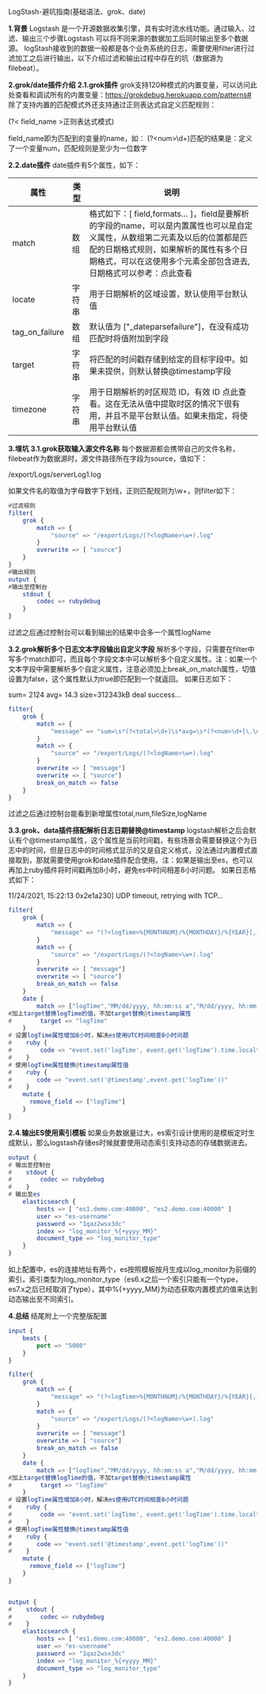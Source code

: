 LogStash-避坑指南(基础语法、grok、date)

**1.背景**
Logstash 是一个开源数据收集引擎，具有实时流水线功能。通过输入、过滤、输出三个步骤Logstash 可以将不同来源的数据加工后同时输出至多个数据源。
logStash接收到的数据一般都是各个业务系统的日志，需要使用filter进行过滤加工之后进行输出，以下介绍过滤和输出过程中存在的坑（数据源为filebeat）。

**2.grok/date插件介绍**
**2.1.grok插件**
grok支持120种模式的内置变量，可以访问此处查看和调试所有的内置变量：https://grokdebug.herokuapp.com/patterns#
除了支持内置的匹配模式外还支持通过正则表达式自定义匹配规则：

(?< field_name >正则表达式模式)

field_name即为匹配到的变量的name，如：
(?\<num>\d+)匹配的结果是：定义了一个变量num，匹配规则是至少为一位数字

**2.2.date插件**
date插件有5个属性，如下：

| 属性           | 类型   | 说明                                                         |
| -------------- | ------ | ------------------------------------------------------------ |
| match          | 数组   | 格式如下：[ field,formats…  ]，field是要解析的字段的name，可以是内置属性也可以是自定义属性，从数组第二元素及以后的位置都是匹配的日期格式规则，如果解析的属性有多个日期格式，可以在这使用多个元素全部包含进去,日期格式可以参考：点此查看 |
| locate         | 字符串 | 用于日期解析的区域设置，默认使用平台默认值                   |
| tag_on_failure | 数组   | 默认值为 ["_dateparsefailure"]，在没有成功匹配时将值附加到字段 |
| target         | 字符串 | 将匹配的时间戳存储到给定的目标字段中。如果未提供，则默认替换@timestamp字段 |
| timezone       | 字符串 | 用于日期解析的时区规范 ID。有效 ID 点此查看。这在无法从值中提取时区的情况下很有用，并且不是平台默认值。如果未指定，将使用平台默认值 |

**3.埋坑**
**3.1.grok获取输入源文件名称**
每个数据源都会携带自己的文件名称，filebeat作为数据源时，源文件路径所在字段为source，值如下：

/export/Logs/serverLog1.log

如果文件名的取值为字母数字下划线，正则匹配规则为\w+，则filter如下：

```elm
#过滤规则
filter{
    grok {
        match => {
            "source" => "/export/Logs/(?<logName>\w+).log"
        }
        overwrite => [ "source"]
    }
}
#输出规则
output {
#输出至控制台
    stdout {
        codec => rubydebug
    }
}

```

过滤之后通过控制台可以看到输出的结果中会多一个属性logName

**3.2.grok解析多个日志文本字段输出自定义字段**
解析多个字段，只需要在filter中写多个match即可，而且每个字段文本中可以解析多个自定义属性。注：如果一个文本字段中需要解析多个自定义属性，注意必须加上break_on_match属性，切值设置为false，这个属性默认为true即匹配到一个就返回。
如果日志如下：

sum= 2124 avg= 14.3 size=312343kB deal success…

```elm
filter{
    grok {
        match => {
            "message" => "sum=\s*(?<total>\d+)\s*avg=\s*(?<num>\d+[\.\d+]*)\s*.*size=\s*(?<fileSize>\d+[\.\d+]*)kB\s*.*"
        }
        match => {
            "source" => "/export/Logs/(?<logName>\w+).log"
        }
        overwrite => [ "message"]
        overwrite => [ "source"]
        break_on_match => false
    }
}

```

过滤之后通过控制台能看到新增属性total,num,fileSize,logName

**3.3.grok、data插件搭配解析日志日期替换@timestamp**
logstash解析之后会默认有个@timestamp属性，这个属性是当前时间戳，有些场景会需要替换这个为日志中的时间，但是日志中的时间格式显示的又是自定义格式，没法通过内置模式直接取到，那就需要使用grok和date插件配合使用。注：如果是输出至es，也可以再加上ruby插件将时间戳再加8小时，避免es中时间相差8小时问题。
如果日志格式如下：

11/24/2021, 15:22:13 0x2e1a230] UDP timeout, retrying with TCP…

```elm
filter{
    grok {
        match => {
            "message" => "(?<logTime>%{MONTHNUM}/%{MONTHDAY}/%{YEAR}[,]?\s+%{TIME}\s*.*"
        }
        match => {
            "source" => "/export/Logs/(?<logName>\w+).log"
        }
        overwrite => [ "message"]
        overwrite => [ "source"]
        break_on_match => false
    }
    date {
        match => ["logTime","MM/dd/yyyy, hh:mm:ss a","M/dd/yyyy, hh:mm:ss a"]
#加上target替换logTime的值，不加target替换@timestamp属性
#        target => "logTime"
    }
# 设置logTime属性增加8小时，解决es使用UTC时间相差8小时问题
#    ruby {
#        code => "event.set('logTime', event.get('logTime').time.localtime + 8*60*60)"
#    }
# 使用logTime属性替换@timestamp属性值
#    ruby {
#       code => "event.set('@timestamp',event.get('logTime'))"
#    }
    mutate {
      remove_field => ["logTime"]
    }
}

```

**2.4.输出ES使用索引模板**
如果业务数据量过大，es索引设计使用的是模板定时生成默认，那么logstash存储es时候就要使用动态索引支持动态的存储数据进去。

```elm
output {
# 输出至控制台
#    stdout {
#        codec => rubydebug
#    }
# 输出至es
    elasticsearch {
        hosts => [ "es1.demo.com:40000", "es2.demo.com:40000" ]
        user => "es-username"
        password => "1qaz2wsx3dc"
        index => "log_monitor_%{+yyyy_MM}"
        document_type => "log_monitor_type"
    }
}

```

如上配置中，es的连接地址有两个，es按照模板按月生成以log_monitor为前缀的索引，索引类型为log_monitor_type（es6.x之后一个索引只能有一个type，es7.x之后已经取消了type），其中%{+yyyy_MM}为动态获取内置模式的值来达到动态输出至不同索引。

**4.总结**
结尾附上一个完整版配置

```elm
input {
    beats {
        port => "5000"
    }
}

filter{
    grok {
        match => {
            "message" => "(?<logTime>%{MONTHNUM}/%{MONTHDAY}/%{YEAR}[,]?\s+%{TIME}\s+sum=\s*(?<total>\d+)\s*avg=\s*(?<num>\d+[\.\d+]*)\s*.*size=\s*(?<fileSize>\d+[\.\d+]*)kB\s*.*"
        }
        match => {
            "source" => "/export/Logs/(?<logName>\w+).log"
        }
        overwrite => [ "message"]
        overwrite => [ "source"]
        break_on_match => false
    }
    date {
        match => ["logTime","MM/dd/yyyy, hh:mm:ss a","M/dd/yyyy, hh:mm:ss a"]
#加上target替换logTime的值，不加target替换@timestamp属性
#        target => "logTime"
    }
# 设置logTime属性增加8小时，解决es使用UTC时间相差8小时问题
#    ruby {
#        code => "event.set('logTime', event.get('logTime').time.localtime + 8*60*60)"
#    }
# 使用logTime属性替换@timestamp属性值
#    ruby {
#       code => "event.set('@timestamp',event.get('logTime'))"
#    }
    mutate {
      remove_field => ["logTime"]
    }
}


output {
#    stdout {
#        codec => rubydebug
#    }
    elasticsearch {
        hosts => [ "es1.demo.com:40000", "es2.demo.com:40000" ]
        user => "es-username"
        password => "1qaz2wsx3dc"
        index => "log_monitor_%{+yyyy_MM}"
        document_type => "log_monitor_type"
    }
}

```


